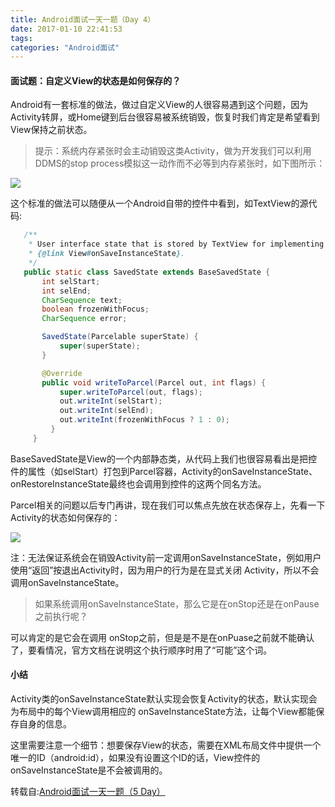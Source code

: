 ```yaml
---
title: Android面试一天一题（Day 4）
date: 2017-01-10 22:41:53
tags:
categories: "Android面试"
---
```


#### 面试题：自定义View的状态是如何保存的？

Android有一套标准的做法，做过自定义View的人很容易遇到这个问题，因为Activity转屏，或Home键到后台很容易被系统销毁，恢复时我们肯定是希望看到View保持之前状态。

>提示：系统内存紧张时会主动销毁这类Activity，做为开发我们可以利用DDMS的stop process模拟这一动作而不必等到内存紧张时，如下图所示：

![](/images/categories/android/android_interview/ddms_kill_process.png)

<!--more-->

这个标准的做法可以随便从一个Android自带的控件中看到，如TextView的源代码:

```java
   /**
    * User interface state that is stored by TextView for implementing
    * {@link View#onSaveInstanceState}.
    */
   public static class SavedState extends BaseSavedState {
       int selStart;
       int selEnd;
       CharSequence text;
       boolean frozenWithFocus;
       CharSequence error;

       SavedState(Parcelable superState) {
           super(superState);
       }

       @Override
       public void writeToParcel(Parcel out, int flags) {
           super.writeToParcel(out, flags);
           out.writeInt(selStart);
           out.writeInt(selEnd);
           out.writeInt(frozenWithFocus ? 1 : 0);
         }
     }
```

BaseSavedState是View的一个内部静态类，从代码上我们也很容易看出是把控件的属性（如selStart）打包到Parcel容器，Activity的onSaveInstanceState、onRestoreInstanceState最终也会调用到控件的这两个同名方法。

Parcel相关的问题以后专门再讲，现在我们可以焦点先放在状态保存上，先看一下Activity的状态如何保存的：

![](/images/categories/android/android_interview/activity_state.png)

注：无法保证系统会在销毁Activity前一定调用onSaveInstanceState，例如用户使用“返回”按退出Activity时，因为用户的行为是在显式关闭 Activity，所以不会调用onSaveInstanceState。

> 如果系统调用onSaveInstanceState，那么它是在onStop还是在onPause之前执行呢？

可以肯定的是它会在调用 onStop之前，但是是不是在onPuase之前就不能确认了，要看情况，官方文档在说明这个执行顺序时用了“可能”这个词。

#### 小结

Activity类的onSaveInstanceState默认实现会恢复Activity的状态，默认实现会为布局中的每个View调用相应的 onSaveInstanceState方法，让每个View都能保存自身的信息。

这里需要注意一个细节：想要保存View的状态，需要在XML布局文件中提供一个唯一的ID（android:id），如果没有设置这个ID的话，View控件的onSaveInstanceState是不会被调用的。

转载自:[Android面试一天一题（5 Day）](https://www.jianshu.com/p/1071b9c48f1e)
